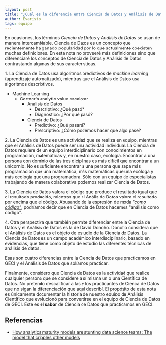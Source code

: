 ```yaml
---
layout: post
title: "¿Cuál es la diferencia entre Ciencia de Datos y Análisis de Datos?"
author: Evaristo
tags: equipo
---
```


En ocasiones, los términos _Ciencia de Datos_ y _Análisis de Datos_ se usan de manera
intercambiable. Ciencia de Datos es un concepto que recientemente ha ganado popularidad por lo que
actualmente coexisten muchas definiciones. En esta nota no proveeré más definiciones sino que
diferenciaré los conceptos de Ciencia de Datos y Análisis de Datos contrastando algunas de sus
características.

1\. La Ciencia de Datos usa algoritmos predictivos de _machine learning_ (aprendizaje automatizado),
mientras que el Análisis de Datos usa algoritmos descriptivos.

- Machine Learning
    - Gartner's analytic value escalator
        - Analisis de Datos
            - Descriptivo: ¿Qué pasó?
            - Diagnostico: ¿Por qué pasó?
        - Ciencia de Datos
            - Predictivo: ¿Qué pasará?
            - Prescriptivo: ¿Cómo podemos hacer que algo pase?

2\. La Ciencia de Datos es una actividad que se realiza en equipo, mientras que el Análisis de Datos
puede ser una actividad individual. La Ciencia de Datos requiere de un equipo interdiciplinario con
conocimientos en programación, matemáticas y, en nuestro caso, ecología. Encontrar a una persona con
dominio de las tres diciplinas es más difícil que encontrar a un unicornio. No es suficiente
encontrar a una persona que sepa más programación que una matemática, más matemáticas que una
ecóloga y más ecología que una programadora. Sólo con un equipo de especialistas trabajando de
manera colaborativa podemos realizar Ciencia de Datos.

3\. La Ciencia de Datos valora el código que produce el resultado igual que el resultado producido,
mientras que el Anális de Datos valora el resultado por encima que el código. Abusando de la
espresión de moda [_"como código"_](https://hackernoon.com/everything-as-code-explained-0ibg32a3),
podríamos decir que en Ciencia de Datos hacemos "análisis como código".

4\. Otra perspectiva que también permite diferenciar entre la Ciencia de Datos y el Análisis de
Datos es la de David Donoho. Donoho considera que el Análisis de Datos es el objeto de estudio de la
Ciencia de Datos. La Ciencia de Datos es un campo académico interdisciplinario, basado en
evidencias, que tiene como objeto de estudio las diferentes técnicas de análisis de datos.

Esas son cuatro diferencias entre la Ciencia de Datos que practicamos en GECI y el Análisis de Datos
que solíamos practicar.

Finalmente, considero que Ciencia de Datos es la actividad que realice cualquier persona que se
considere a sí misma un o una Científica de Datos. No pretendo descalificar a las y los practicantes
de Cienca de Datos que no sigan la diferenciación que aquí describí. El propósito de esta nota es
únicamente documentar la historia de nuestro equipo de Análisis Científico que evolucionó para
convertirse en el equipo de Ciencia de Datos de GECI. Este es **el sabor** de Ciencia de Datos que
practicamos en GECI.

## Referencias

- [How analytics maturity models are stunting data science teams: The model that cripples other
  models](https://towardsdatascience.com/how-analytics-maturity-models-are-stunting-data-science-teams-962e3c62d749)
